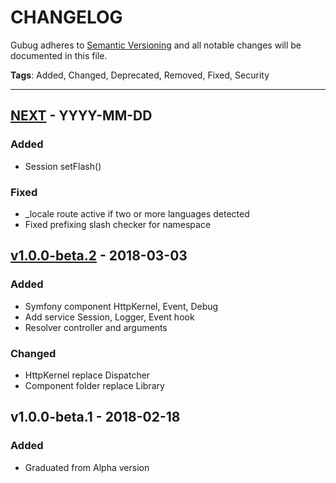 # CHANGELOG

Gubug adheres to [Semantic Versioning](http://semver.org/spec/v2.0.0.html) and all notable changes will be documented in this file.

**Tags**: Added, Changed, Deprecated, Removed, Fixed, Security  

---

## [NEXT] - YYYY-MM-DD

### Added
- Session setFlash()

### Fixed
- _locale route active if two or more languages detected
- Fixed prefixing slash checker for namespace

## [v1.0.0-beta.2] - 2018-03-03

### Added
- Symfony component HttpKernel, Event, Debug
- Add service Session, Logger, Event hook
- Resolver controller and arguments

### Changed
- HttpKernel replace Dispatcher
- Component folder replace Library


## v1.0.0-beta.1 - 2018-02-18

### Added
* Graduated from Alpha version


[NEXT]: https://github.com/qaharmdz/gubug/compare/v1.0.0-beta.2...HEAD
[v1.0.0-beta.2]: https://github.com/qaharmdz/gubug/compare/v1.0.0-beta.1...v1.0.0-beta.2
